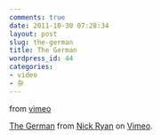 ```yaml
---
comments: true
date: 2011-10-30 07:28:34
layout: post
slug: the-german
title: The German
wordpress_id: 44
categories:
- video
- 杂
---
```


from  [vimeo](http://vimeo.com/31202906)



[The German](http://vimeo.com/31202906) from [Nick Ryan](http://vimeo.com/user2139017) on [Vimeo](http://vimeo.com).
